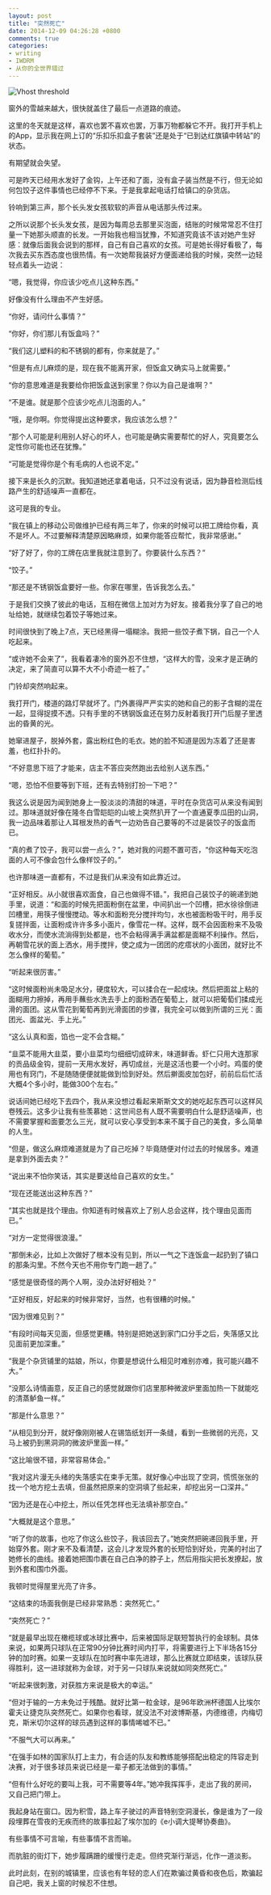 ```yaml
---
layout: post
title: "突然死亡"
date: 2014-12-09 04:26:28 +0800
comments: true
categories:
- writing
- IWDRM
- 从你的全世界错过
---
```


![Vhost threshold](/downloads/images/2014_12/snow_night.jpg "Don't touch me...")

窗外的雪越来越大，很快就盖住了最后一点道路的痕迹。

这里的冬天就是这样，喜欢也罢不喜欢也罢，万事万物都躲它不开。我打开手机上的App，显示我在网上订的“乐扣乐扣盒子套装”还是处于“已到达红旗镇中转站”的状态。

有期望就会失望。

可是昨天已经用水发好了金钩，上午还和了面，没有盒子装当然是不行，但无论如何包饺子这件事情也已经停不下来。于是我拿起电话打给镇口的杂货店。

铃响到第三声，那个长头发女孩软软的声音从电话那头传过来。

之所以说那个长头发女孩，是因为每周总去那里买泡面，结账的时候常常忍不住打量一下她那头顺直的长发。一开始我也相当犹豫，不知道究竟该不该对她产生好感：就像后面我会说到的那样，自己有自己喜欢的女孩。可是她长得好看极了，每次我去买东西态度也很热情。有一次她帮我装好方便面递给我的时候，突然一边轻轻点着头一边说：

“嗯，我觉得，你应该少吃点儿这种东西。”

好像没有什么理由不产生好感。

“你好，请问什么事情？”

“你好，你们那儿有饭盒吗？”

“我们这儿塑料的和不锈钢的都有，你来就是了。”

“但是有点儿麻烦的是，现在我不能离开家，但饭盒又确实马上就需要。”

“你的意思难道是我要给你把饭盒送到家里？你以为自己是谁啊？”

“不是谁。就是那个应该少吃点儿泡面的人。”

“哦，是你啊。你觉得提出这种要求，我应该怎么想？”

“那个人可能是利用别人好心的坏人，也可能是确实需要帮忙的好人，究竟要怎么定性你可能也还在犹豫。”

“可能是觉得你是个有毛病的人也说不定。”

接下来是长久的沉默。我知道她还拿着电话，只不过没有说话，因为静音检测后线路产生的舒适噪声一直都在。

这可是我的专业。

“我在镇上的移动公司做维护已经有两三年了，你来的时候可以把工牌给你看，真不是坏人。不过要解释清楚原因略麻烦，如果你能答应帮忙，我非常感谢。”

“好了好了，你的工牌在店里我就注意到了。你要装什么东西？”

“饺子。”

“那还是不锈钢饭盒要好一些。你家在哪里，告诉我怎么去。”

于是我们交换了彼此的电话，互相在微信上加对方为好友。接着我分享了自己的地址给她，就继续包着饺子等她过来。

时间很快到了晚上7点，天已经黑得一塌糊涂。我把一些饺子煮下锅，自己一个人吃起来。

“或许她不会来了”，我看着凄冷的窗外忍不住想，“这样大的雪，没来才是正确的决定，来了简直可以算不大不小奇迹一桩了。”

门铃却突然响起来。

我打开门，楼道的路灯早就坏了。门外裹得严严实实的她和自己的影子含糊的混在一起，显得捉摸不透。只有手里的不锈钢饭盒还在努力反射着我打开门后屋子里透出的昏黄的光。

她窜进屋子，脱掉外套，露出粉红色的毛衣。她的脸不知道是因为冻着了还是害羞，也红扑扑的。

“不好意思下班了才能来，店主不答应突然跑出去给别人送东西。”

“嗯，恐怕不但要等到下班，还有去特别打扮一下吧？”

我这么说是因为闻到她身上一股淡淡的清甜的味道，平时在杂货店可从来没有闻到过。那味道就好像在隆冬白雪皑皑的山坡上突然扒开了一个直通夏季瓜田的山洞，我一边品味着那让人耳根发热的香气一边劝告自己要等的不过是装饺子的饭盒而已。

“真的煮了饺子，我可以尝一点么？”，她对我的问题不置可否，“你这种每天吃泡面的人可不像会包什么像样饺子的。”

也许那味道一直都有，不过是我们从来没有如此靠近过。

“正好相反。从小就很喜欢面食，自己也做得不错。”，我把自己装饺子的碗递到她手里，说道：“和面的时候先把面粉倒在盆里，中间扒出一个凹槽，把水徐徐倒进凹槽里，用筷子慢慢搅动。等水和面粉充分搅拌均匀，水也被面粉吸干时，用手反复搓拌面，让面粉成许许多多小面片，像雪花一样。这样，既不会因面粉来不及吸收水分，而使水流淌得到处都是，也不会粘得满手满盆都是面糊不利操作。然后，再朝雪花状的面上洒水，用手搅拌，使之成为一团团的疙瘩状的小面团，就好比不怎么像样的葡萄。”

“听起来很厉害。”

“这时候面粉尚未吸足水分，硬度较大，可以揉合在一起成块。然后把面盆上粘的面糊用力擦掉，再用手蘸些水洗去手上的面粉洒在葡萄上，就可以把葡萄们揉成光滑的面团。这从雪花到葡萄再到光滑面团的步骤，我完全可以做到所谓的三光：面团光、面盆光、手上光。”

“这么认真和面，馅也一定不会含糊。”

“韭菜不能用大韭菜，要小韭菜均匀细细切成碎末，味道鲜香。虾仁只用大连那家的贡品级金钩，提前一天用水发好，再切成丝，光是这活也要一个小时。鸡蛋的使用也有窍门，不是随随便便就能做到恰到好处。然后擀面皮加包好，前前后后忙活大概4个多小时，能做300个左右。”

说话间她已经吃下去四个，我从来没想过看起来斯斯文文的她吃起东西可以这样风卷残云。这多少让我有些羡慕她：这世间总有人既不需要明白什么是舒适噪声，也不需要掌握和面要怎么三光，就可以安心享受到本来不属于自己的美食，多么简单的人生。

“但是，做这么麻烦难道就是为了自己吃掉？毕竟随便对付过去的时候居多。难道是拿到外面去卖？”

“说出来不怕你笑话，其实是要送给自己喜欢的女生。”

“现在还能送出这种东西？”

“其实也就是找个理由。你知道有时候喜欢上了别人总会这样，找个理由见面而已。”

“对方一定觉得很浪漫。”

“那倒未必，比如上次做好了根本没有见到，所以一气之下连饭盒一起扔到了镇口的那条沟里。不然今天也不用你专门跑一趟了。”

“感觉是很奇怪的两个人啊，没办法好好相处？”

“正好相反，好起来的时候非常好，当然，也有很糟的时候。”

“因为很难见到？”

“有段时间每天见面，但感觉更糟。特别是把她送到家门口分手之后，失落感又比见面前更加深重。”

“我是个杂货铺里的姑娘，所以，你要是想说什么相见时难别亦难，我可能兴趣不大。”

“没那么诗情画意，反正自己的感觉就跟你们店里那种微波炉里面加热一下就能吃的清蒸鲈鱼一样。”

“那是什么意思？”

“从相见到分开，就好像刚刚被人在锡箔纸划开一条缝，看到一些微弱的光亮，又马上被扔到黑洞洞的微波炉里面一样。”

“这比喻很不错，非常容易体会。”

“我对这片漫无头绪的失落感实在束手无策。就好像心中出现了空洞，慌慌张张的找一个地方挖土去填，但虽然把原来的空洞填了些起来，却挖出另一口深井。”

“因为还是在心中挖土，所以任凭怎样也无法填补那空白。”

“大概就是这个意思。”

“听了你的故事，也吃了你这么些饺子，我该回去了。”她突然把碗递回我手里，开始穿外套。刚才来不及看清楚，这会儿才发现外套的长短恰到好处，完美的衬出了她修长的曲线。接着她把围巾裹在自己白净的脖子上，然后用指尖把长发撩起，放到外套和围巾外面。

我顿时觉得屋里光亮了许多。

“这结束的场面我倒是已经非常熟悉：突然死亡。”

“突然死亡？”

“就是最早出现在橄榄球或冰球比赛中，后来被国际足联短暂执行的金球制。具体来说，如果两只球队在正常90分钟比赛时间内打平，将需要进行上下半场各15分钟的加时赛。如果一支球队在加时赛中率先进球，那么比赛就立即结束，该球队获得胜利，这一进球就称为金球，对于另一只球队来说就如同突然死亡。”

“听起来很刺激，对获胜方来说是极大的幸运。”

“但对于输的一方未免过于残酷。就好比第一粒金球，是96年欧洲杯德国人比埃尔霍夫让捷克队突然死亡。如果你也看球，就没法不对波博斯基，内德维德，内梅切克，斯米切尔这样的球员遇到这样的事情唏嘘不已。”

“不服气大可以再来。”

“在强手如林的国家队打上主力，有合适的队友和教练能够搭配出稳定的阵容走到决赛，对于很多球员来说已经是一辈子都无法做到的事情。”

“但有什么好吃的要叫上我，可不需要等4年。”她冲我挥挥手，走出了我的房间，又自己把门带上。

我起身站在窗口。因为积雪，路上车子驶过的声音特别空洞漫长，像是谁为了一段段埋葬在雪夜的无疾而终的故事拉起了埃尔加的《e小调大提琴协奏曲》。

有些事情不可言喻，有些事情不言而喻。

而肮脏的街灯下，她步履蹒跚的缓慢行走走。但终究渐行渐远，化作一道淡影。

此时此刻，在别的城镇里，应该也有年轻的恋人们在欺骗过黄昏和夜色后，欺骗起自己吧，我关上窗的时候忍不住想。
